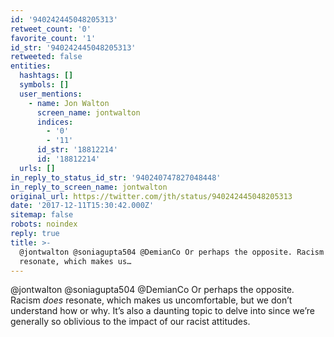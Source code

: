 ```yaml
---
id: '940242445048205313'
retweet_count: '0'
favorite_count: '1'
id_str: '940242445048205313'
retweeted: false
entities:
  hashtags: []
  symbols: []
  user_mentions:
    - name: Jon Walton
      screen_name: jontwalton
      indices:
        - '0'
        - '11'
      id_str: '18812214'
      id: '18812214'
  urls: []
in_reply_to_status_id_str: '940240747827048448'
in_reply_to_screen_name: jontwalton
original_url: https://twitter.com/jth/status/940242445048205313
date: '2017-12-11T15:30:42.000Z'
sitemap: false
robots: noindex
reply: true
title: >-
  @jontwalton @soniagupta504 @DemianCo Or perhaps the opposite. Racism *does*
  resonate, which makes us…
---
```


@jontwalton @soniagupta504 @DemianCo Or perhaps the opposite. Racism *does* resonate, which makes us uncomfortable, but we don’t understand how or why. It’s also a daunting topic to delve into since we’re generally so oblivious to the impact of our racist attitudes.